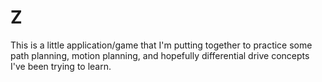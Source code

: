 # Z

This is a little application/game that I'm putting together to practice some
path planning, motion planning, and hopefully differential drive concepts I've
been trying to learn.
